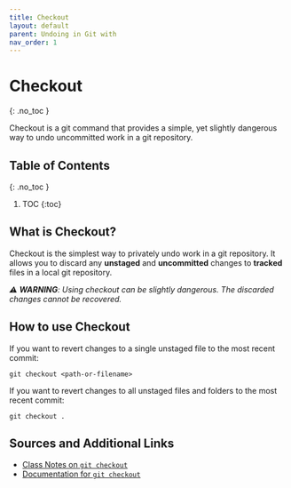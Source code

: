 ```yaml
---
title: Checkout
layout: default
parent: Undoing in Git with
nav_order: 1
---
```


<!-- prettier-ignore-start -->
# Checkout
{: .no_toc }

Checkout is a git command that provides a simple, yet slightly dangerous way to undo uncommitted work in a git repository.

## Table of Contents
{: .no_toc }

1. TOC
{:toc}

<!-- prettier-ignore-end -->


## What is Checkout?
Checkout is the simplest way to privately undo work in a git repository. It allows you to discard any **unstaged** and **uncommitted** changes to **tracked** files in a local git repository.

_⚠️ **WARNING**: Using checkout can be slightly dangerous. The discarded changes cannot be recovered._


## How to use Checkout
If you want to revert changes to a single unstaged file to the most recent commit:
```
git checkout <path-or-filename>
```


If you want to revert changes to all unstaged files and folders to the most recent commit:
```
git checkout .
```


## Sources and Additional Links
- [Class Notes on ```git checkout```](https://stungeye.github.io/Software-Development-And-Documentation-1/02-git-version-control-next-steps/index.html#4)
- [Documentation for ```git checkout```](https://git-scm.com/docs/git-checkout)
